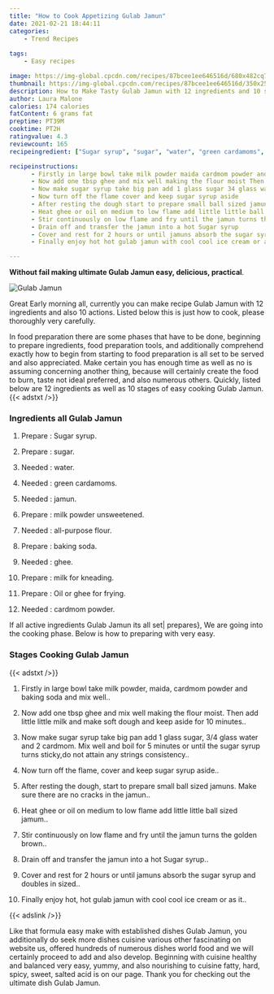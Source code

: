```yaml
---
title: "How to Cook Appetizing Gulab Jamun"
date: 2021-02-21 18:44:11
categories:
    - Trend Recipes
    
tags:
    - Easy recipes

image: https://img-global.cpcdn.com/recipes/87bcee1ee646516d/680x482cq70/gulab-jamun-recipe-main-photo.jpg
thumbnail: https://img-global.cpcdn.com/recipes/87bcee1ee646516d/350x250cq70/gulab-jamun-recipe-main-photo.jpg
description: How to Make Tasty Gulab Jamun with 12 ingredients and 10 stages of easy cooking.
author: Laura Malone
calories: 174 calories
fatContent: 6 grams fat
preptime: PT39M
cooktime: PT2H
ratingvalue: 4.3
reviewcount: 165
recipeingredient: ["Sugar syrup", "sugar", "water", "green cardamoms", "jamun", "milk powder unsweetened", "allpurpose flour", "baking soda", "ghee", "milk for kneading", "Oil or ghee for frying", "cardmom powder"]

recipeinstructions: 
      - Firstly in large bowl take milk powder maida cardmom powder and baking soda and mix well 
      - Now add one tbsp ghee and mix well making the flour moist Then add little little milk and make soft dough and keep aside for 10 minutes 
      - Now make sugar syrup take big pan add 1 glass sugar 34 glass water and 2 cardmom Mix well and boil for 5 minutes or until the sugar syrup turns stickydo not attain any strings consistency 
      - Now turn off the flame cover and keep sugar syrup aside 
      - After resting the dough start to prepare small ball sized jamuns Make sure there are no cracks in the jamun 
      - Heat ghee or oil on medium to low flame add little little ball sized jamum 
      - Stir continuously on low flame and fry until the jamun turns the golden brown 
      - Drain off and transfer the jamun into a hot Sugar syrup 
      - Cover and rest for 2 hours or until jamuns absorb the sugar syrup and doubles in sized 
      - Finally enjoy hot hot gulab jamun with cool cool ice cream or as it

---
```




**Without fail making ultimate Gulab Jamun easy, delicious, practical**. 


![Gulab Jamun](https://img-global.cpcdn.com/recipes/87bcee1ee646516d/680x482cq70/gulab-jamun-recipe-main-photo.jpg "Gulab Jamun")




Great Early morning all, currently you can make recipe Gulab Jamun with 12 ingredients and also 10 actions. Listed below this is just how to cook, please thoroughly very carefully.

In food preparation there are some phases that have to be done, beginning to prepare ingredients, food preparation tools, and additionally comprehend exactly how to begin from starting to food preparation is all set to be served and also appreciated. Make certain you has enough time as well as no is assuming concerning another thing, because will certainly create the food to burn, taste not ideal preferred, and also numerous others. Quickly, listed below are 12 ingredients as well as 10 stages of easy cooking Gulab Jamun.
{{< adstxt />}}

### Ingredients all Gulab Jamun


1. Prepare  : Sugar syrup.

1. Prepare  : sugar.

1. Needed  : water.

1. Needed  : green cardamoms.

1. Needed  : jamun.

1. Prepare  : milk powder unsweetened.

1. Needed  : all-purpose flour.

1. Prepare  : baking soda.

1. Needed  : ghee.

1. Prepare  : milk for kneading.

1. Prepare  : Oil or ghee for frying.

1. Needed  : cardmom powder.



If all active ingredients Gulab Jamun its all set| prepares}, We are going into the cooking phase. Below is how to preparing with very easy.

### Stages Cooking Gulab Jamun

{{< adstxt />}}


1. Firstly in large bowl take milk powder, maida, cardmom powder and baking soda and mix well..



1. Now add one tbsp ghee and mix well making the flour moist. Then add little little milk and make soft dough and keep aside for 10 minutes..



1. Now make sugar syrup take big pan add 1 glass sugar, 3/4 glass water and 2 cardmom. Mix well and boil for 5 minutes or until the sugar syrup turns sticky,do not attain any strings consistency..



1. Now turn off the flame, cover and keep sugar syrup aside..



1. After resting the dough, start to prepare small ball sized jamuns. Make sure there are no cracks in the jamun..



1. Heat ghee or oil on medium to low flame add little little ball sized jamum..



1. Stir continuously on low flame and fry until the jamun turns the golden brown..



1. Drain off and transfer the jamun into a hot Sugar syrup..



1. Cover and rest for 2 hours or until jamuns absorb the sugar syrup and doubles in sized..



1. Finally enjoy hot, hot gulab jamun with cool cool ice cream or as it..





{{< adslink />}}

Like that formula easy make with established dishes Gulab Jamun, you additionally do seek more dishes cuisine various other fascinating on website us, offered hundreds of numerous dishes world food and we will certainly proceed to add and also develop. Beginning with cuisine healthy and balanced very easy, yummy, and also nourishing to cuisine fatty, hard, spicy, sweet, salted acid is on our page. Thank you for checking out the ultimate dish Gulab Jamun.
